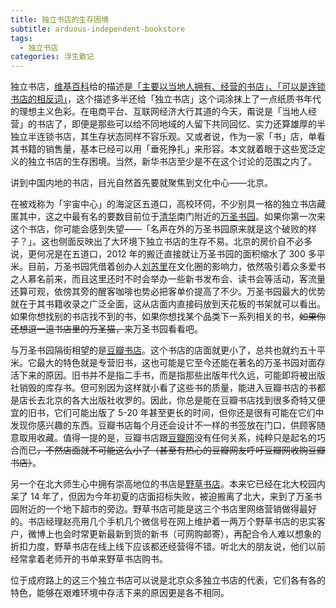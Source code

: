 ```yaml
---
title: 独立书店的生存困境
subtitle: arduous-independent-bookstore
tags:
  - 独立书店
categories: 浮生散记
---
```


独立书店，[维基百科](https://www.wikipedia.org/)给的描述是[「主要以当地人拥有、经营的书店」、「可以是连锁书店的相反词」](https://zh.wikipedia.org/wiki/独立书店)，这个描述多半还给「独立书店」这个词涂抹上了一点纸质书年代的理想主义色彩。在电商平台、互联网经济大行其道的今天，甭说是「当地人经营」的书店了，即便是那些可以给不同地域的人留下共同回忆、实力还算雄厚的半独立半连锁书店，其生存状态同样不容乐观。又或者说，作为一家「书」店，单看其书籍的销售量，基本已经可以用「垂死挣扎」来形容。本文就着眼于这些宽泛定义的独立书店的生存困境。当然，新华书店至少是不在这个讨论的范围之内了。

<!-- more -->

讲到中国内地的书店，目光自然首先要就聚焦到文化中心——北京。

在被戏称为「宇宙中心」的海淀区五道口，高校环伺，不少别具一格的独立书店藏匿其中，这之中最有名的要数目前位于[清华](http://www.tsinghua.edu.cn/)南门附近的[万圣书园](http://www.allsagesbooks.com/GUANYU/JIANJIE.HTM)。如果你第一次来这个书店，你可能会感到失望——「名声在外的万圣书园原来就是这个破败的样子？」。这也侧面反映出了大环境下独立书店的生存不易。北京的房价自不必多说，更何况是在五道口，2012 年的搬迁直接就让万圣书园的面积缩水了 300 多平米。目前，万圣书园凭借着创办人[刘苏里](https://zh.wikipedia.org/wiki/刘苏里)在文化圈的影响力，依然吸引着众多爱书之人慕名前来，而且这里还时不时会举办一些新书发布会、读书会等活动，客流量还算可观，依傍其旁的醒客咖啡也势必把客单价提高了不少。万圣书园最大的优势就在于其书籍收录之广泛全面，这从店面内直接码放到天花板的书架就可以看出。如果你想找别的书店找不到的书，如果你想找某个品类下一系列相关的书，~~如果你还想逗一逗书店里的万圣猫，~~来万圣书园看看吧。

与万圣书园隔街相望的是[豆瓣书店](https://baike.baidu.com/item/豆瓣书店)。这个书店的店面就更小了，总共也就约五十平米。它最大的特色就是专营旧书，这也可能是它至今还能在著名的万圣书园对面存活下来的原因。旧书并不是指二手书，而是指那些出版年代久远，可能即将被出版社销毁的库存书。但可别因为这样就小看了这些书的质量，能进入豆瓣书店的书都是店长去北京的各大出版社收罗的。因此，你总是能在豆瓣书店找到很多奇特又便宜的旧书，它们可能出版了 5-20 年甚至更长的时间，但你还是很有可能在它们中发现你感兴趣的东西。豆瓣书店每个月还会设计不一样的书签放在门口，供顾客随意取用收藏。值得一提的是，豆瓣书店跟[豆瓣网](https://www.douban.com/)没有任何关系，纯粹只是起名的巧合而已~~，不然店面就不可能这么小了（甚至有热心的豆瓣网友呼吁豆瓣网收购豆瓣书店）~~。

另一个在北大师生心中拥有崇高地位的书店是[野草书店](http://www.jiemian.com/article/1426822.html)。本来它已经在北大校园内呆了 14 年了，但因为今年初夏的店面招标失败，被迫搬离了北大，来到了万圣书园附近的一个地下超市的旁边。野草书店可能是这三个书店里网络营销做得最好的。书店经理赵亮用几个手机几个微信号在网上维护着一两万个野草书店的忠实客户，微博上也会时常更新最新到货的新书（可网购邮寄），再配合令人难以想象的折扣力度，野草书店在线上线下应该都还经营得不错。听北大的朋友说，他们以前经常拿着老师开的书单来野草书店购书。

位于成府路上的这三个独立书店可以说是北京众多独立书店的代表，它们各有各的特色，能够在艰难环境中存活下来的原因更是各不相同。